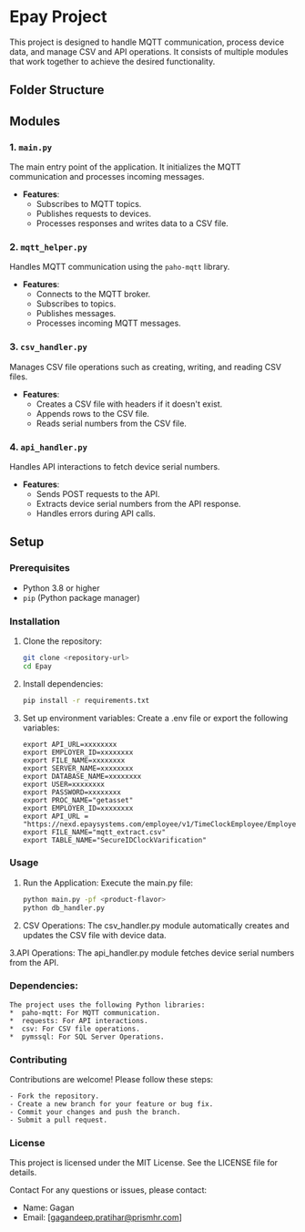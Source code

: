 # Epay Project

This project is designed to handle MQTT communication, process device data, and manage CSV and API operations. It consists of multiple modules that work together to achieve the desired functionality.

## Folder Structure

## Modules

### 1. `main.py`
The main entry point of the application. It initializes the MQTT communication and processes incoming messages.

- **Features**:
  - Subscribes to MQTT topics.
  - Publishes requests to devices.
  - Processes responses and writes data to a CSV file.

### 2. `mqtt_helper.py`
Handles MQTT communication using the `paho-mqtt` library.

- **Features**:
  - Connects to the MQTT broker.
  - Subscribes to topics.
  - Publishes messages.
  - Processes incoming MQTT messages.

### 3. `csv_handler.py`
Manages CSV file operations such as creating, writing, and reading CSV files.

- **Features**:
  - Creates a CSV file with headers if it doesn't exist.
  - Appends rows to the CSV file.
  - Reads serial numbers from the CSV file.

### 4. `api_handler.py`
Handles API interactions to fetch device serial numbers.

- **Features**:
  - Sends POST requests to the API.
  - Extracts device serial numbers from the API response.
  - Handles errors during API calls.

## Setup

### Prerequisites
- Python 3.8 or higher
- `pip` (Python package manager)

### Installation
1. Clone the repository:
   ```bash
   git clone <repository-url>
   cd Epay

2. Install dependencies:
    ```bash
    pip install -r requirements.txt

3. Set up environment variables: Create a .env file or export the following variables:
    ```
    export API_URL=xxxxxxxx
    export EMPLOYER_ID=xxxxxxxx
    export FILE_NAME=xxxxxxxx
    export SERVER_NAME=xxxxxxxx
    export DATABASE_NAME=xxxxxxxx
    export USER=xxxxxxxx
    export PASSWORD=xxxxxxxx
    export PROC_NAME="getasset"
    export EMPLOYER_ID=xxxxxxxx
    export API_URL = "https://nexd.epaysystems.com/employee/v1/TimeClockEmployee/Employees"
    export FILE_NAME="mqtt_extract.csv"
    export TABLE_NAME="SecureIDClockVarification"

### Usage
1. Run the Application: Execute the main.py file:
    ```bash
    python main.py -pf <product-flavor>
    python db_handler.py

2. CSV Operations:
    The csv_handler.py module automatically creates and updates the CSV file with device data.

3.API Operations:
    The api_handler.py module fetches device serial numbers from the API.

### Dependencies:
    The project uses the following Python libraries:
    *  paho-mqtt: For MQTT communication.
    *  requests: For API interactions.
    *  csv: For CSV file operations.
    *  pymssql: For SQL Server Operations.



### Contributing
Contributions are welcome! Please follow these steps:

    - Fork the repository.
    - Create a new branch for your feature or bug fix.
    - Commit your changes and push the branch.
    - Submit a pull request.

### License
This project is licensed under the MIT License. See the LICENSE file for details.

Contact
For any questions or issues, please contact:

* Name: Gagan
* Email: [gagandeep.pratihar@prismhr.com]